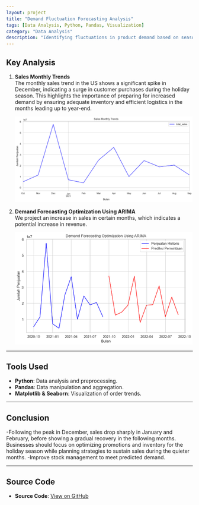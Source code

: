 ```yaml
---
layout: project
title: "Demand Fluctuation Forecasting Analysis"
tags: [Data Analysis, Python, Pandas, Visualization]
category: "Data Analysis"
description: "Identifying fluctuations in product demand based on seasonal trends and predicting product demand based on historical data using time series models."
---
```


## Key Analysis  

1. **Sales Monthly Trends**  
   The monthly sales trend in the US shows a significant spike in December, indicating a surge in customer purchases during the holiday season. This highlights the importance of preparing for increased demand by ensuring adequate inventory and efficient logistics in the months leading up to year-end.
   
   ![Fluctuation](../../images/demand_fluctuation.png)

3. **Demand Forecasting Optimization Using ARIMA**  
   We project an increase in sales in certain months, which indicates a potential increase in revenue.

   ![Demand Forecasting](../../images/demand_forecasting.png)
   
---

## Tools Used  
- **Python**: Data analysis and preprocessing.  
- **Pandas**: Data manipulation and aggregation.  
- **Matplotlib & Seaborn**: Visualization of order trends.

---

## Conclusion  
-Following the peak in December, sales drop sharply in January and February, before showing a gradual recovery in the following months. Businesses should focus on optimizing promotions and inventory for the holiday season while planning strategies to sustain sales during the quieter months.
-Improve stock management to meet predicted demand.

---

## Source Code   
- **Source Code**: [View on GitHub](https://github.com/hanif-dev/sales-analysis)
